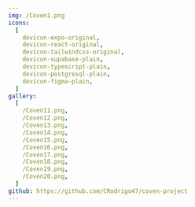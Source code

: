 ```yaml
---
img: /Coven1.png
icons:
  [
    devicon-expo-original,
    devicon-react-original,
    devicon-tailwindcss-original,
    devicon-supabase-plain,
    devicon-typescript-plain,
    devicon-postgresql-plain,
    devicon-figma-plain,
  ]
gallery:
  [
    /Coven11.png,
    /Coven12.png,
    /Coven13.png,
    /Coven14.png,
    /Coven15.png,
    /Coven16.png,
    /Coven17.png,
    /Coven18.png,
    /Coven19.png,
    /Coven20.png,
  ]
github: https://github.com/CRodrigo47/coven-project
---
```

